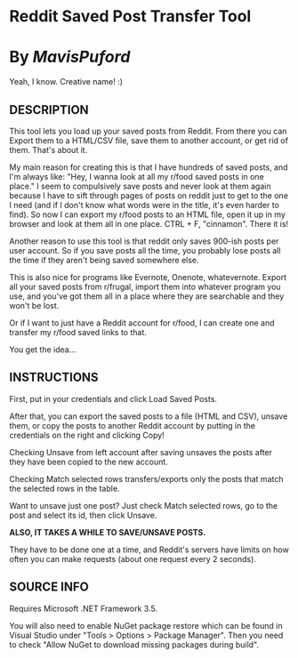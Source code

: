 # Reddit Saved Post Transfer Tool
# By *MavisPuford*

Yeah, I know.  Creative name!  :)

## DESCRIPTION

This tool lets you load up your saved posts from Reddit.  From there you can Export them to a HTML/CSV file, save them to another account, or get rid of them.  That's about it.

My main reason for creating this is that I have hundreds of saved posts, and I'm always like:  "Hey, I wanna look at all my r/food saved posts in one place."  I seem to compulsively save posts and never look at them again because I have to sift through pages of posts on reddit just to get to the one I need (and if I don't know what words were in the title, it's even harder to find).  So now I can export my r/food posts to an HTML file, open it up in my browser and look at them all in one place.  CTRL + F, "cinnamon".  There it is!

Another reason to use this tool is that reddit only saves 900-ish posts per user account.  So if you save posts all the time, you probably lose posts all the time if they aren't being saved somewhere else.

This is also nice for programs like Evernote, Onenote, whatevernote. Export all your saved posts from r/frugal, import them into whatever program you use, and you've got them all in a place where they are searchable and they won't be lost.

Or if I want to just have a Reddit account for r/food, I can create one and transfer my r/food saved links to that.  

You get the idea...

## INSTRUCTIONS

First, put in your credentials and click Load Saved Posts.

After that, you can export the saved posts to a file (HTML and CSV), unsave them, or copy the posts to another Reddit account by putting in the credentials on the right and clicking Copy!

Checking Unsave from left account after saving unsaves the posts after they have been copied to the new account.

Checking Match selected rows transfers/exports only the posts that match the selected rows in the table.

Want to unsave just one post?  Just check Match selected rows, go to the post and select its id, then click Unsave.

**ALSO, IT TAKES A WHILE TO SAVE/UNSAVE POSTS.**

They have to be done one at a time, and Reddit's servers have limits on how often you can make requests (about one request every 2 seconds).

## SOURCE INFO
Requires Microsoft .NET Framework 3.5.

You will also need to enable NuGet package restore which can be found in Visual Studio under "Tools > Options > Package Manager". Then you need to check "Allow NuGet to download missing packages during build".
